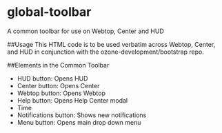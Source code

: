 global-toolbar
=================

A common toolbar for use on Webtop, Center and HUD



##Usage
This HTML code is to be used verbatim across Webtop, Center, and HUD in conjunction with the ozone-development/bootstrap repo.


##Elements in the Common Toolbar

* HUD button: Opens HUD
* Center button: Opens Center
* Webtop button: Opens Webtop
* Help button: Opens Help Center modal
* Time
* Notifications button: Shows new notifications 
* Menu button: Opens main drop down menu
  
